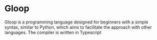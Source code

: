 # Gloop
Gloop is a programming language designed for beginners with a simple syntax, similar to Python, which aims to facilitate the approach with other languages.
The compiler is written in Typescript

